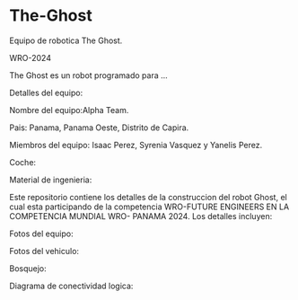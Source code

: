 # The-Ghost
Equipo de robotica The Ghost.

WRO-2024

The Ghost es un robot programado para ...

Detalles del equipo: 

Nombre del equipo:Alpha Team.

Pais: Panama, Panama Oeste, Distrito de Capira.

Miembros del equipo: Isaac Perez, Syrenia Vasquez y Yanelis Perez.

Coche:

Material de ingenieria:

Este repositorio contiene los detalles de la construccion del robot Ghost, el cual esta participando de la competencia WRO-FUTURE ENGINEERS EN LA COMPETENCIA MUNDIAL WRO- PANAMA 2024. Los detalles incluyen:

Fotos del equipo:

Fotos del vehiculo:

Bosquejo:

Diagrama de conectividad logica:
